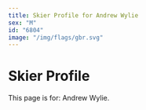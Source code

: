 ```yaml
---
title: Skier Profile for Andrew Wylie
sex: "M"
id: "6804"
image: "/img/flags/gbr.svg" 
---
```


# Skier Profile

This page is for: Andrew Wylie.
    